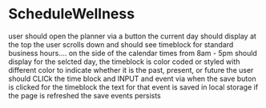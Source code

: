 # ScheduleWellness

user should open the planner via a button
the current day should display at the top
the user scrolls down and should see timeblock for standard business hours....
on the side of the calendar times from 8am - 5pm should display
for the selcted day, the timeblock is color coded or styled with different color to indicate whether it is the past, present, or future
the user should CLICk the time block and INPUT and event via 
when the save buton is clicked for the timeblock
the text for that event is saved in local storage
if the page is refreshed the save events persists



